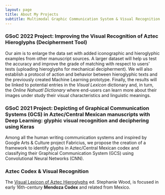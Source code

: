 ```yaml
---
layout: page
title: About My Projects
subtitle: Multimodal Graphic Communication System & Visual Recognition
---
```


### GSoC 2022 Project: Improving the Visual Recognition of Aztec Hieroglyphs (Decipherment Tool)

Our aim is to enlarge the data set with added iconographic and hieroglyphic examples from other manuscript sources. A larger dataset will help us test the accuracy and improve the grade of matching with respect to users' tests (uploading hieroglyphs for mechanical decipherment). We will also establish a protocol of action and behavior between hieroglyphic texts and the previously created Machine Learning prototype. Finally, the results will be linked to potential entries in the *Visual Lexicon* dictionary and, in turn, the *Online Nahuatl Dictionary* where end-users can learn more about their images under study their visual characteristics and linguistic meanings.

### GSoC 2021 Project: Depicting of Graphical Communication Systems (GCS) in Aztec/Central Mexican manuscripts with Deep Learning: glyphic visual recognition and deciphering using Keras

Among all the human writing communication systems and inspired by Google Arts & Culture project Fabricius, we propose the creation of a framework to identify glyphs in Aztec/Central Mexican codex and classifying their Graphical Communication System (GCS) using Convolutional Neural Networks (CNN).

### Aztec Codex & Visual Recognition

The [Visual Lexicon of Aztec Hieroglyphs](https://aztecglyphs.uoregon.edu/) ed. Stephanie Wood, is focused in early 16th-century **Mendoza Codex** and related from Mexico.
